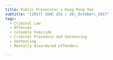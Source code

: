 ```yaml
---
title: Public Prosecutor v Kong Peng Yee 
subtitle: "[2017] SGHC 253 / 16\_October\_2017"
tags:
  - Criminal Law
  - Offences
  - Culpable homicide
  - Criminal Procedure and Sentencing
  - Sentencing
  - Mentally disordered offenders

---
```


